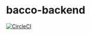 # bacco-backend

[![CircleCI](https://circleci.com/gh/QKaMrJqzuXiuMXHC2bDY5C/RzNCitvxS6FtpvhutFF5j6.svg?style=svg)](https://circleci.com/gh/QKaMrJqzuXiuMXHC2bDY5C/RzNCitvxS6FtpvhutFF5j6)


